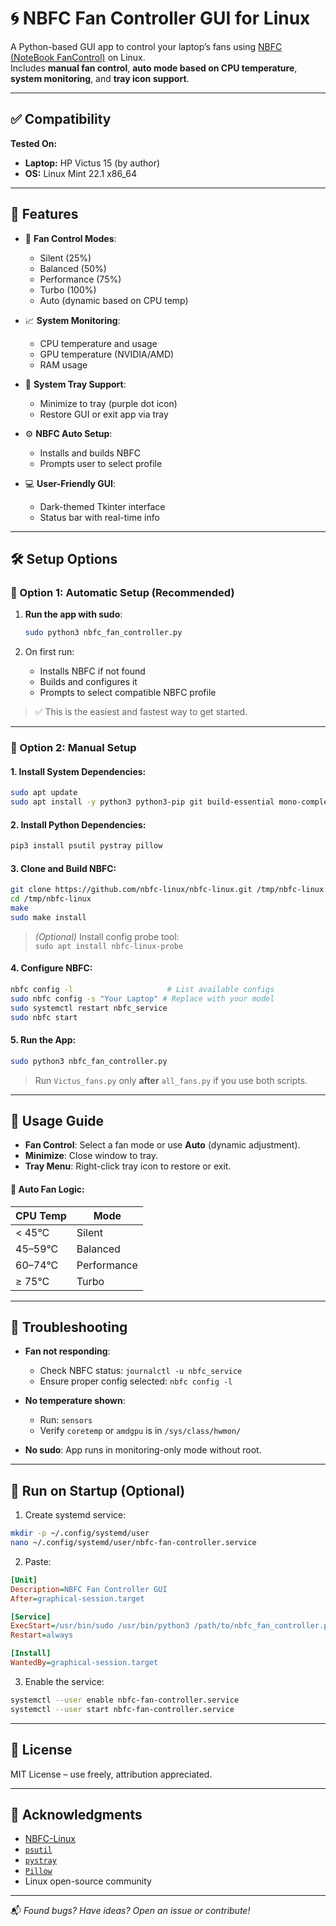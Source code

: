 
# 🌀 NBFC Fan Controller GUI for Linux

A Python-based GUI app to control your laptop’s fans using [NBFC (NoteBook FanControl)](https://github.com/hirschmann/nbfc) on Linux.  
Includes **manual fan control**, **auto mode based on CPU temperature**, **system monitoring**, and **tray icon support**.

---

## ✅ Compatibility

**Tested On:**
- **Laptop:** HP Victus 15 (by author)
- **OS:** Linux Mint 22.1 x86_64

---

## 🚀 Features

- 🧊 **Fan Control Modes**:
  - Silent (25%)
  - Balanced (50%)
  - Performance (75%)
  - Turbo (100%)
  - Auto (dynamic based on CPU temp)

- 📈 **System Monitoring**:
  - CPU temperature and usage
  - GPU temperature (NVIDIA/AMD)
  - RAM usage

- 🧲 **System Tray Support**:
  - Minimize to tray (purple dot icon)
  - Restore GUI or exit app via tray

- ⚙️ **NBFC Auto Setup**:
  - Installs and builds NBFC
  - Prompts user to select profile

- 💻 **User-Friendly GUI**:
  - Dark-themed Tkinter interface
  - Status bar with real-time info

---

## 🛠️ Setup Options

### 🔹 Option 1: Automatic Setup (Recommended)

1. **Run the app with sudo**:
   ```bash
   sudo python3 nbfc_fan_controller.py
   ```

2. On first run:
   - Installs NBFC if not found
   - Builds and configures it
   - Prompts to select compatible NBFC profile

> ✅ This is the easiest and fastest way to get started.

---

### 🔸 Option 2: Manual Setup

#### 1. Install System Dependencies:

```bash
sudo apt update
sudo apt install -y python3 python3-pip git build-essential mono-complete lm-sensors
```

#### 2. Install Python Dependencies:

```bash
pip3 install psutil pystray pillow
```

#### 3. Clone and Build NBFC:

```bash
git clone https://github.com/nbfc-linux/nbfc-linux.git /tmp/nbfc-linux
cd /tmp/nbfc-linux
make
sudo make install
```

> *(Optional)* Install config probe tool:  
> `sudo apt install nbfc-linux-probe`

#### 4. Configure NBFC:

```bash
nbfc config -l                     # List available configs
sudo nbfc config -s "Your Laptop" # Replace with your model
sudo systemctl restart nbfc_service
sudo nbfc start
```

#### 5. Run the App:

```bash
sudo python3 nbfc_fan_controller.py
```

> Run `Victus_fans.py` only **after** `all_fans.py` if you use both scripts.

---

## 📖 Usage Guide

- **Fan Control**: Select a fan mode or use **Auto** (dynamic adjustment).
- **Minimize**: Close window to tray.
- **Tray Menu**: Right-click tray icon to restore or exit.

#### 🔄 Auto Fan Logic:

| CPU Temp      | Mode        |
|---------------|-------------|
| < 45°C        | Silent      |
| 45–59°C       | Balanced    |
| 60–74°C       | Performance |
| ≥ 75°C        | Turbo       |

---

## 🧪 Troubleshooting

- **Fan not responding**:
  - Check NBFC status: `journalctl -u nbfc_service`
  - Ensure proper config selected: `nbfc config -l`

- **No temperature shown**:
  - Run: `sensors`
  - Verify `coretemp` or `amdgpu` is in `/sys/class/hwmon/`

- **No sudo**: App runs in monitoring-only mode without root.

---

## 🔁 Run on Startup (Optional)

1. Create systemd service:

```bash
mkdir -p ~/.config/systemd/user
nano ~/.config/systemd/user/nbfc-fan-controller.service
```

2. Paste:

```ini
[Unit]
Description=NBFC Fan Controller GUI
After=graphical-session.target

[Service]
ExecStart=/usr/bin/sudo /usr/bin/python3 /path/to/nbfc_fan_controller.py
Restart=always

[Install]
WantedBy=graphical-session.target
```

3. Enable the service:

```bash
systemctl --user enable nbfc-fan-controller.service
systemctl --user start nbfc-fan-controller.service
```

---

## 🧾 License

MIT License – use freely, attribution appreciated.

---

## 🙌 Acknowledgments

- [NBFC-Linux](https://github.com/nbfc-linux/nbfc-linux)
- [`psutil`](https://pypi.org/project/psutil/)
- [`pystray`](https://pypi.org/project/pystray/)
- [`Pillow`](https://pypi.org/project/Pillow/)
- Linux open-source community

---

📬 *Found bugs? Have ideas? Open an issue or contribute!*
